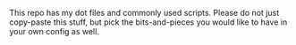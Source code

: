 This repo has my dot files and commonly used scripts.
Please do not just copy-paste this stuff, but pick the bits-and-pieces you would like to have in your own config as well.
